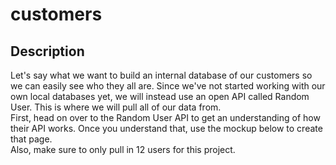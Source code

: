# customers

## Description
Let's say what we want to build an internal database of our customers so we can easily see who they all are. Since we've not started working with our own local databases yet, we will instead use an open API called Random User. This is where we will pull all of our data from.   
 First, head on over to the Random User API to get an understanding of how their API works. Once you understand that, use the mockup below to create that page.   
 Also, make sure to only pull in 12 users for this project.
